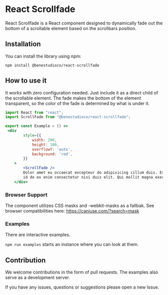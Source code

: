 # React Scrollfade #

React Scrollfade is a React component designed to dynamically fade out the bottom of a scrollable element based on the scrollbars position.

## Installation ##

You can install the library using npm:

```
npm install @benestudioco/react-scrollfade
```

## How to use it ##

It works with zero configuration needed. Just include it as a direct child of the scrollable element.
The fade makes the bottom of the element transparent, so the color of the fade is determined by what is under it.

```jsx
import React from "react";
import ScrollFade from "@benestudioco/react-scrollfade";

export const Example = () =>
 <div
        style={{
            width: 200,
            height: 100,
            overflowY: 'auto',
            background: 'red',
        }}
    >
        <ScrollFade />
        Dolor amet eu occaecat excepteur do adipisicing cillum duis. Est ullamco ullamco sit ea irure consequat
        id do ex enim consectetur nisi duis elit. Qui mollit magna exercitation est sit.
    </div>
```

### Browser Support ###

The component utilizes CSS masks and -webkit-masks as a fallbak.
See browser compatibilities here: https://caniuse.com/?search=mask 

### Examples ###

There are interactive examples.

``` npm run examples ``` starts an instance where you can look at them.

## Contribution ##

We welcome contributions in the form of pull requests.
The examples also serve as a development server.

If you have any issues, questions or suggestions please open a new Issue.